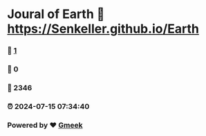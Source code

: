 # Joural of Earth :link: https://Senkeller.github.io/Earth 
### :page_facing_up: [1](https://Senkeller.github.io/Earth/tag.html) 
### :speech_balloon: 0 
### :hibiscus: 2346 
### :alarm_clock: 2024-07-15 07:34:40 
### Powered by :heart: [Gmeek](https://github.com/Meekdai/Gmeek)
